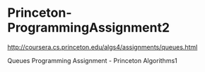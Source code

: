 Princeton-ProgrammingAssignment2
================================

http://coursera.cs.princeton.edu/algs4/assignments/queues.html

Queues Programming Assignment - Princeton Algorithms1
